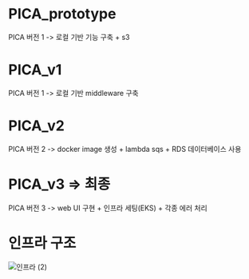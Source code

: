 # PICA_prototype
PICA 버전 1 -> 로컬 기반 기능 구축 + s3
# PICA_v1
PICA 버전 1 -> 로컬 기반 middleware 구축
# PICA_v2
PICA 버전 2 -> docker image 생성 + lambda sqs + RDS 데이터베이스 사용
# PICA_v3 => 최종
PICA 버전 3 -> web UI 구현 + 인프라 세팅(EKS) + 각종 에러 처리
# 인프라 구조
![인프라 (2)](https://github.com/last-project-rookies/PICA/assets/78671072/3acc0a94-5408-48b4-95bf-f034089183c1)
